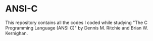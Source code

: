 # ANSI-C
This repository contains all the codes I coded while studying "The C Programming Language (ANSI C)" by Dennis M. Ritchie and Brian W. Kernighan.
